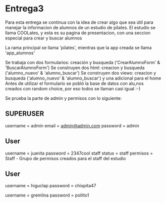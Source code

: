 # Entrega3

Para esta entrega se continua con la idea de crear algo que sea útil para manejar la informacion de alumnos de un estudio de pilates. 
El estudio se llama COOLates, y esta es su pagina de presentacion, con una seccion especial para crear y buscar alumnos

La rama principal se llama 'pilates', mientras que la app creada se llama 'app_alumnos'

Se trabaja con dos formularios: creación y busqueda ('CrearAlumnoForm' & 'BuscarAlumnoForm')
Se construyen dos html: creacion y busqueda ('alumno_nuevo' & 'alumno_buscar')
Se construyen dos views: creacion y busqueda ('alumno_nuevo' & 'alumno_buscar') y una adicional para el home
Antes de utilizar el formulario se pobló la base de datos con alu,nos creados con random choice, por eso todos se llaman casi igual :-)

Se prueba la parte de admin y permisos con lo siguiente: 

## SUPERUSER
username = admin
email = admin@admin.com
password = admin

## User
username = juanita
password = 2347cool
staff status = staff
permisos = Staff   - Grupo de permisos creados para el staff del estudio

## User
username = higuclap
password = chispita47

username = gremlina
password = pollito1



